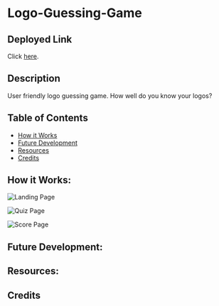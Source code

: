 # Logo-Guessing-Game

## Deployed Link
Click [here]([https://ooglapp.godaddysites.com/]).

## Description
User friendly logo guessing game. How well do you know your logos?

## Table of Contents
- [How it Works](#how-it-works)
- [Future Development](#future-development)
- [Resources](#resources)
- [Credits](#credits)

## How it Works:


![Landing Page]()


![Quiz Page]()


![Score Page]()


## Future Development:


## Resources:


## Credits

